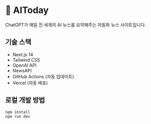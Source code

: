 # 📰 AIToday

ChatGPT가 매일 전 세계의 AI 뉴스를 요약해주는 자동화 뉴스 사이트입니다.

## 기술 스택
- Next.js 14
- Tailwind CSS
- OpenAI API
- NewsAPI
- GitHub Actions (자동 업데이트)
- Vercel (자동 배포)

## 로컬 개발 방법
```bash
npm install
npm run dev
```